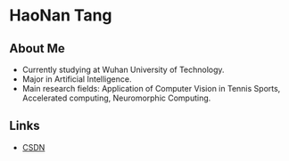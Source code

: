 # HaoNan Tang

## About Me

- Currently studying at Wuhan University of Technology.  
- Major in Artificial Intelligence.  
- Main research fields: Application of Computer Vision in Tennis Sports, Accelerated computing, Neuromorphic Computing.

## Links
- [CSDN](https://blog.csdn.net/Lancer___A?spm=1010.2135.3001.5343)




